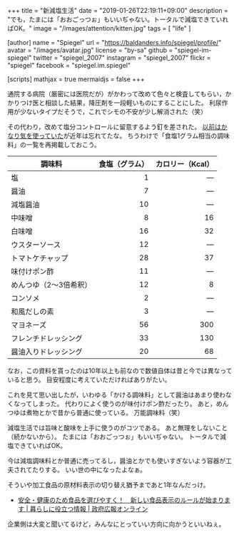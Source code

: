 +++
title = "新減塩生活"
date = "2019-01-26T22:19:11+09:00"
description = "でも，たまには「おおごっつぉ」もいいぢゃない。トータルで減塩できていればOK。"
image = "/images/attention/kitten.jpg"
tags = [ "life" ]

[author]
  name      = "Spiegel"
  url       = "https://baldanders.info/spiegel/profile/"
  avatar    = "/images/avatar.jpg"
  license   = "by-sa"
  github    = "spiegel-im-spiegel"
  twitter   = "spiegel_2007"
  instagram = "spiegel_2007"
  flickr    = "spiegel"
  facebook  = "spiegel.im.spiegel"

[scripts]
  mathjax = true
  mermaidjs = false
+++

通院する病院（厳密には医院だが）がかわって改めて色々と検査してもらい，かかりつけ医と相談した結果，降圧剤を一段軽いものにすることにした。
利尿作用が少ないタイプだそうで，これでシモの不安が少し解消された（笑）

その代わり，改めて塩分コントロールに留意するよう釘を差された。
[以前はかなり気を使っていた](https://baldanders.info/spiegel/remark/archives/000042.shtml "減塩生活 -- 戯れ言++")が近年は忘れてたな。
ちうわけで「食塩1グラム相当の調味料」の一覧を再掲載しておこう。

| 調味料                 | 食塩（グラム） | カロリー（Kcal） |
| ---------------------- | --------------:| ----------------:|
| 塩                     |              1 |                ― |
| 醤油                   |              7 |                ― |
| 減塩醤油               |             10 |                ― |
| 中味噌                 |              8 |               16 |
| 白味噌                 |             16 |               32 |
| ウスターソース         |             12 |                ― |
| トマトケチャップ       |             28 |               37 |
| 味付けポン酢           |             11 |                ― |
| めんつゆ（2～3倍希釈） |             12 |                8 |
| コンソメ               |              2 |                ― |
| 和風だしの素           |              3 |                ― |
| マヨネーズ             |             56 |              300 |
| フレンチドレッシング   |             33 |              130 |
| 醤油入りドレッシング   |             20 |               68 |

なお，この資料を貰ったのは10年以上も前なので数値自体は昔と今では異なっていると思う。
目安程度に考えていただければありがたい。

これを見て思い出したが，いわゆる「かける調味料」として醤油はあまり使わなくなってしまった。
代わりによく使うのが味付けポン酢だったり。
あと，めんつゆは煮物とかで昔から普通に使っている。
万能調味料（笑）

減塩生活では旨味と酸味を上手に使うのがコツである。
あと無理をしないこと（続かないから）。
たまには「おおごっつぉ」もいいぢゃない。
トータルで減塩できていればOK。

今は減塩調味料とか普通に売ってるし，醤油とかでも使いすぎないよう容器が工夫されてたりする。
いい世の中になったよなぁ。

そういや加工食品の原材料表示の切り替え猶予まであと1年なんだっけ。

- [安全・健康のため食品を選びやすく！　新しい食品表示のルールが始まります | 暮らしに役立つ情報 | 政府広報オンライン](https://www.gov-online.go.jp/useful/article/201505/1.html)

企業側は大変と聞いてるけど，みんなにとっていい方向に向かうといいねぇ。
